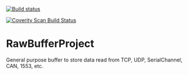 [![Build status](https://ci.appveyor.com/api/projects/status/github/sakcakoca/RawBufferProject?branch=master&svg=true)](https://ci.appveyor.com/project/sakcakoca/rawbufferproject)

<a href="https://scan.coverity.com/projects/sakcakoca-rawbufferproject">
  <img alt="Coverity Scan Build Status"
       src="https://scan.coverity.com/projects/23025/badge.svg"/>
</a>

# RawBufferProject
General purpose buffer to store data read from TCP, UDP, SerialChannel, CAN, 1553, etc.
